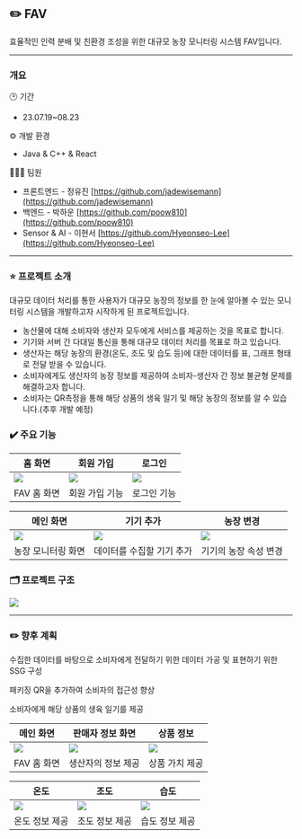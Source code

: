 ## ✏️ FAV

효율적인 인력 분배 및 친환경 조성을 위한 대규모 농장 모니터링 시스템 FAV입니다. 

---

### 개요

🕑 기간

- 23.07.19~08.23

⚙️ 개발 환경

- Java & C++ & React

👨‍👧‍👦 팀원

- 프론트엔드 - 정유진 [https://github.com/jadewisemann](https://github.com/jadewisemann)
- 백엔드 - 박하운 [https://github.com/poow810](https://github.com/poow810)
- Sensor & AI - 이현서 [https://github.com/Hyeonseo-Lee](https://github.com/Hyeonseo-Lee)

---

### ⭐ 프로젝트 소개

대규모 데이터 처리를 통한 사용자가 대규모 농장의 정보를 한 눈에 알아볼 수 있는 모니터링 시스템을 개발하고자 시작하게 된 프로젝트입니다.

- 농산물에 대해 소비자와 생산자 모두에게 서비스를 제공하는 것을 목표로 합니다.
- 기기와 서버 간 다대일 통신을 통해 대규모 데이터 처리를 목표로 하고 있습니다.
- 생산자는 해당 농장의 환경(온도, 조도 및 습도 등)에 대한 데이터를 표, 그래프 형태로 전달 받을 수 있습니다.
- 소비자에게도 생산자의 농장 정보를 제공하여 소비자-생산자 간 정보 불균형 문제를 해결하고자 합니다.
- 소비자는 QR측정을 통해 해당 상품의 생육 일기 및 해당 농장의 정보를 알 수 있습니다.(추후 개발 예정)

### ✔️ 주요 기능

| 홈 화면 | 회원 가입 | 로그인 |
| --- | --- | --- |
| <img src="https://github.com/jadewisemann/Smart_Farm_Monitoring_System/assets/111109429/5513bb9a-53bf-4c46-81a8-442bc24a8b51"/> | <img src="https://github.com/jadewisemann/Smart_Farm_Monitoring_System/assets/111109429/53451a4e-2b19-48d0-877a-d48db3fdb0e2"/> | <img src="https://github.com/jadewisemann/Smart_Farm_Monitoring_System/assets/111109429/365360d9-c923-4276-aa51-af1ff55d9972"/> |
| FAV 홈 화면 | 회원 가입 기능 | 로그인 기능 |

| 메인 화면 | 기기 추가 | 농장 변경 |
| --- | --- | --- |
| <img src=””/> | <img src="https://github.com/jadewisemann/Smart_Farm_Monitoring_System/assets/111109429/2bac3233-0857-480c-b62f-e18a95849c0b"/> | <img src="https://github.com/jadewisemann/Smart_Farm_Monitoring_System/assets/111109429/dae619fd-c50b-4e78-a5f3-f0c66d8cb2a7"/> |
| 농장 모니터링 화면 | 데이터를 수집할 기기 추가 | 기기의 농장 속성 변경 |

### 🗂️ 프로젝트 구조

<img src="https://github.com/jadewisemann/Smart_Farm_Monitoring_System/assets/111109429/ad149e3d-b538-49c4-9743-f030125da725"/>

---
### ✏️ 향후 계획

수집한 데이터를 바탕으로 소비자에게 전달하기 위한 데이터 가공 및 표현하기 위한 SSG 구성

패키징 QR을 추가하여 소비자의 접근성 향상

소비자에게 해당 상품의 생육 일기를 제공

| 메인 화면 | 판매자 정보 화면 | 상품 정보 |
| --- | --- | --- |
| <img src=https://github.com/jadewisemann/Smart_Farm_Monitoring_System/assets/111109429/cd67407e-9e43-43b1-a2fb-9a8b4ef8dd9c/> | <img src=https://github.com/jadewisemann/Smart_Farm_Monitoring_System/assets/111109429/1ea8235e-f323-4070-8e26-207d0cb75a31/> | <img src=https://github.com/jadewisemann/Smart_Farm_Monitoring_System/assets/111109429/ea148398-527b-43fa-badd-d863b0bd25fd/> |
| FAV 홈 화면 | 생산자의 정보 제공 | 상품 가치 제공 |

| 온도 | 조도 | 습도 |
| --- | --- | --- |
| <img src=https://github.com/jadewisemann/Smart_Farm_Monitoring_System/assets/111109429/356ed655-4b8b-4db9-af04-db2a719f41d8/> | <img src=https://github.com/jadewisemann/Smart_Farm_Monitoring_System/assets/111109429/9c2ff9e6-40d9-463f-afd3-ed69c0130f08/> | <img src=https://github.com/jadewisemann/Smart_Farm_Monitoring_System/assets/111109429/85d8de08-00e3-43ef-a2f3-9e6c38ce1a88/> |
| 온도 정보 제공 | 조도 정보 제공 | 습도 정보 제공 |
